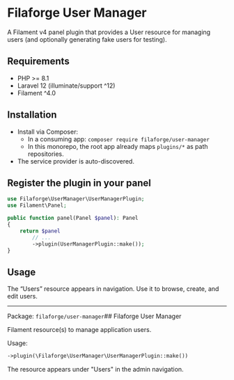 # Filaforge User Manager

A Filament v4 panel plugin that provides a User resource for managing users (and optionally generating fake users for testing).

## Requirements
- PHP >= 8.1
- Laravel 12 (illuminate/support ^12)
- Filament ^4.0

## Installation
- Install via Composer:
  - In a consuming app: `composer require filaforge/user-manager`
  - In this monorepo, the root app already maps `plugins/*` as path repositories.
- The service provider is auto-discovered.

## Register the plugin in your panel
```php
use Filaforge\UserManager\UserManagerPlugin;
use Filament\Panel;

public function panel(Panel $panel): Panel
{
    return $panel
        // ...
        ->plugin(UserManagerPlugin::make());
}
```

## Usage
The “Users” resource appears in navigation. Use it to browse, create, and edit users.

---
Package: `filaforge/user-manager`## Filaforge User Manager

Filament resource(s) to manage application users.

Usage:

```php
->plugin(\Filaforge\UserManager\UserManagerPlugin::make())
```

The resource appears under "Users" in the admin navigation.


